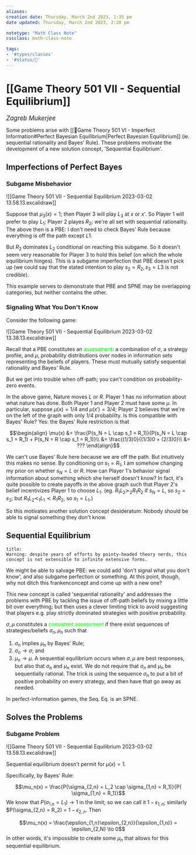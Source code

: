```yaml
---
aliases:
creation date: Thursday, March 2nd 2023, 1:35 pm
date updated: Thursday, March 2nd 2023, 2:20 pm

notetype: "Math Class Note"
cssclass: math-class-note

tags: 
- '#types/classes'
- '#status/🚧'
---
```


# [[Game Theory 501 VII - Sequential Equilibrium]]
<span style = "font-size:120%"><i >Zagreb Mukerjee </i></span>

Some problems arise with [[🚧Game Theory 501 VI - Imperfect Information#Perfect Bayesian Equilibrium|Perfect Bayesian Equilibrium]] (ie. sequential rationality and Bayes' Rule). These problems motivate the development of a new solution concept, 'Sequential Equilibrium'. 


## Imperfections of Perfect Bayes


### Subgame Misbehavior

![[Game Theory 501 VII - Sequential Equilibrium 2023-03-02 13.58.13.excalidraw]]


Suppose that $\mu_3(x) =1$; then Player $3$ will play $L_3$ at $x$ or $x'$. So Player $1$ will prefer to play $L_1$; Player $2$ playes $R_2$; we're all set with sequential rationality. The above then is a PBE: I don't need to check Bayes' Rule because everything is off the path except $L1$. 


But $R_2$ dominates $L_2$ conditional on reaching this subgame. So it doesn't seem very reasonable for Player $3$ to hold this belief (on which the whole equilibrium hinges). This is a subgame imperfection that PBE doesn't pick up (we could say that the stated intention to play $s_2 = R_2, s_3 = L3$ is not credible). 

This example serves to demonstrate that PBE and SPNE may be overlapping categories, but neither contains the other. 


### Signaling What You Don't Know

Consider the following game:

![[Game Theory 501 VII - Sequential Equilibrium 2023-03-02 13.38.13.excalidraw]]

Recall that a PBE constitutes an <font color=gree>assessment</font>: a combination of $\sigma$, a strategy profile, and $\mu$, probability distributions over nodes in information sets representing the beliefs of players. These must mutually satisfy sequential rationality and Bayes' Rule.

But we get into trouble when off-path; you can't condition on probability-zero events. 

In the above game, Nature moves $L$ or $R$. Player $1$ has no information about what nature has done. Both Player $1$ and Player $2$ must have some $\mu$. In particular, suppose $\mu(x) = 1/4$ and $\mu(x') = 3/4$; Player $2$ believes that we're on the left of the graph with only $1/4$ probability. Is this compatible with Bayes' Rule? Yes: the Bayes' Rule restriction is that 

$$\begin{align}
\mu(x) &= \frac{P(s_N = L \cap s_1 = R_1)}{P(s_N = L \cap s_1 = R_1) + P(s_N = R \cap s_1 = R_1)}\\
&= \frac{(1/3)0}{(1/3)0 + (2/3)0}\\
&= ???
\end{align}$$

We can't use Bayes' Rule here because we are off the path. But intuitively this makes no sense. By conditioning on $s_1 = R_1$, I am somehow changing my prior on whether $s_N = L$ or $R$. How can Player $1$'s behavior signal information about something which she herself doesn't know? In fact, it's quite possible to create payoffs in the above graph such that Player 2's belief incentivizes Player $1$ to choose $L_1$. (eg. $R_1 L_2 \succ_2 R_1 R_2$ if $s_N = L$, so $s_2 = s_2$;  but $R_1 L_2 \prec_1 L_1 \prec  R_1 R_2$, so $s_1 = L_1$.)


So this motivates another solution concept desideratum: Nobody should be able to signal something they don't know. 


## Sequential Equilibrium

```ad-warning
title:
Warning: despite years of efforts by pointy-headed theory nerds, this concept is not extensible to infinite extensive forms. 
```


We might be able to salvage PBE: we could add 'don't signal what you don't know', and also subgame perfection or something. At this point, though, why not ditch this frankenconcept and come up with a new one? 

This new concept is called 'sequential rationality' and addresses the problems with PBE by tackling the issue of off-path beliefs by mixing a little bit over everything; but then uses a clever limiting trick to avoid suggesting that players e.g. play strictly dominated strategies with positive probability. 



$\sigma, \mu$ constitutes a <font color=gree>consistent assessment</font> if there exist sequences of strategies/beliefs $\sigma_n, \mu_n$ such that 
1) $\sigma_n$ implies $\mu_n$ by Bayes' Rule; 
2) $\sigma_n \to \sigma$; and 
3) $\mu_n \to \mu$. 
A sequential equilibrium occurs when $\sigma, \mu$ are best responses, but also that $\sigma_n$ and $\mu_n$ exist. We do not require that $\sigma_n$ and $\mu_n$ be sequentially rational. The trick is using the sequence $\sigma_n$ to put a bit of positive probability on every strategy, and then have that go away as needed. 

In perfect-information games, the Seq. Eq. is an SPNE. 

## Solves the Problems

### Subgame Problem

![[Game Theory 501 VII - Sequential Equilibrium 2023-03-02 13.58.13.excalidraw]]


Sequential equilibrium doesn't permit for $\mu(x) =1$. 

Specifically, by Bayes' Rule:

$$\mu_n(x) = \frac{P(\sigma_{2,n} = L_2 \cap \sigma_{1,n} = R_1)}{P( \sigma_{1,n} = R_1)}$$
We know that $P(\sigma_{1.n} = L_1) \to 1$ in the limit; so we can call it $1 - \epsilon_{1,n}$; similarly $P(\sigma_{2,n} = R_2) = $1 - \epsilon_{2,n}$. Then 

$$\mu_n(x) = \frac{\epsilon_{1,n}\epsilon_{2,n}}{\epsilon_{1,n}} = \epsilon_{2,N} \to 0$$
In other words, it's impossible to create some $\mu_n$ that allows for this sequential equilibrium. 
